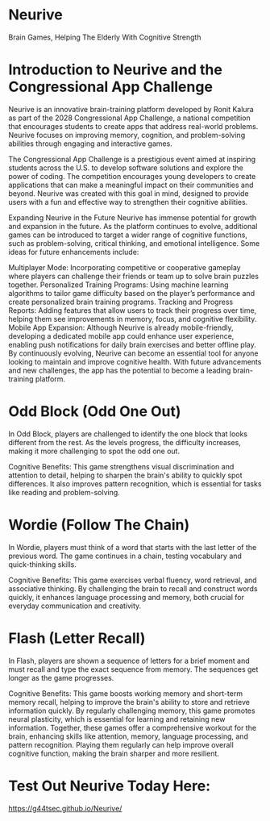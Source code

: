 # Neurive
Brain Games, Helping The Elderly With Cognitive Strength

# Introduction to Neurive and the Congressional App Challenge

Neurive is an innovative brain-training platform developed by Ronit Kalura as part of the 2028 Congressional App Challenge, a national competition that encourages students to create apps that address real-world problems. Neurive focuses on improving memory, cognition, and problem-solving abilities through engaging and interactive games.

The Congressional App Challenge is a prestigious event aimed at inspiring students across the U.S. to develop software solutions and explore the power of coding. The competition encourages young developers to create applications that can make a meaningful impact on their communities and beyond. Neurive was created with this goal in mind, designed to provide users with a fun and effective way to strengthen their cognitive abilities.

Expanding Neurive in the Future
Neurive has immense potential for growth and expansion in the future. As the platform continues to evolve, additional games can be introduced to target a wider range of cognitive functions, such as problem-solving, critical thinking, and emotional intelligence. Some ideas for future enhancements include:

Multiplayer Mode: Incorporating competitive or cooperative gameplay where players can challenge their friends or team up to solve brain puzzles together.
Personalized Training Programs: Using machine learning algorithms to tailor game difficulty based on the player’s performance and create personalized brain training programs.
Tracking and Progress Reports: Adding features that allow users to track their progress over time, helping them see improvements in memory, focus, and cognitive flexibility.
Mobile App Expansion: Although Neurive is already mobile-friendly, developing a dedicated mobile app could enhance user experience, enabling push notifications for daily brain exercises and better offline play.
By continuously evolving, Neurive can become an essential tool for anyone looking to maintain and improve cognitive health. With future advancements and new challenges, the app has the potential to become a leading brain-training platform.

# Odd Block (Odd One Out)
In Odd Block, players are challenged to identify the one block that looks different from the rest. As the levels progress, the difficulty increases, making it more challenging to spot the odd one out.

Cognitive Benefits: This game strengthens visual discrimination and attention to detail, helping to sharpen the brain's ability to quickly spot differences. It also improves pattern recognition, which is essential for tasks like reading and problem-solving.
# Wordie (Follow The Chain)
In Wordie, players must think of a word that starts with the last letter of the previous word. The game continues in a chain, testing vocabulary and quick-thinking skills.

Cognitive Benefits: This game exercises verbal fluency, word retrieval, and associative thinking. By challenging the brain to recall and construct words quickly, it enhances language processing and memory, both crucial for everyday communication and creativity.
# Flash (Letter Recall)
In Flash, players are shown a sequence of letters for a brief moment and must recall and type the exact sequence from memory. The sequences get longer as the game progresses.

Cognitive Benefits: This game boosts working memory and short-term memory recall, helping to improve the brain's ability to store and retrieve information quickly. By regularly challenging memory, this game promotes neural plasticity, which is essential for learning and retaining new information.
Together, these games offer a comprehensive workout for the brain, enhancing skills like attention, memory, language processing, and pattern recognition. Playing them regularly can help improve overall cognitive function, making the brain sharper and more resilient.
# Test Out Neurive Today Here:
https://g44tsec.github.io/Neurive/
